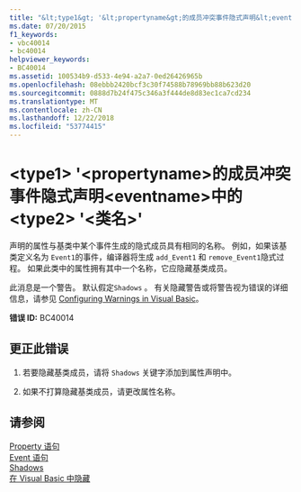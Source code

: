 ```yaml
---
title: "&lt;type1&gt; '&lt;propertyname&gt;的成员冲突事件隐式声明&lt;eventname&gt;中的&lt;type2&gt; '&lt;类名&gt;'"
ms.date: 07/20/2015
f1_keywords:
- vbc40014
- bc40014
helpviewer_keywords:
- BC40014
ms.assetid: 100534b9-d533-4e94-a2a7-0ed26426965b
ms.openlocfilehash: 08ebbb2420bcf3c30f74588b78969bb88b623d20
ms.sourcegitcommit: 0888d7b24f475c346a3f444de8d83ec1ca7cd234
ms.translationtype: MT
ms.contentlocale: zh-CN
ms.lasthandoff: 12/22/2018
ms.locfileid: "53774415"
---
```

# <a name="lttype1gt-ltpropertynamegt-conflicts-with-a-member-implicitly-declared-for-event-lteventnamegt-in-the-base-lttype2gt-ltclassnamegt"></a>&lt;type1&gt; '&lt;propertyname&gt;的成员冲突事件隐式声明&lt;eventname&gt;中的&lt;type2&gt; '&lt;类名&gt;'
声明的属性与基类中某个事件生成的隐式成员具有相同的名称。 例如，如果该基类定义名为 `Event1`的事件，编译器将生成 `add_Event1` 和 `remove_Event1`隐式过程。 如果此类中的属性拥有其中一个名称，它应隐藏基类成员。  
  
 此消息是一个警告。 默认假定`Shadows` 。 有关隐藏警告或将警告视为错误的详细信息，请参见 [Configuring Warnings in Visual Basic](/visualstudio/ide/configuring-warnings-in-visual-basic)。  
  
 **错误 ID:** BC40014  
  
## <a name="to-correct-this-error"></a>更正此错误  
  
1.  若要隐藏基类成员，请将 `Shadows` 关键字添加到属性声明中。  
  
2.  如果不打算隐藏基类成员，请更改属性名称。  
  
## <a name="see-also"></a>请参阅  
 [Property 语句](../../visual-basic/language-reference/statements/property-statement.md)  
 [Event 语句](../../visual-basic/language-reference/statements/event-statement.md)  
 [Shadows](../../visual-basic/language-reference/modifiers/shadows.md)  
 [在 Visual Basic 中隐藏](../../visual-basic/programming-guide/language-features/declared-elements/shadowing.md)
